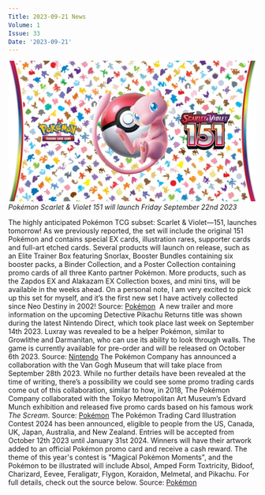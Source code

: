 ```yaml
---
Title: 2023-09-21 News
Volume: 1
Issue: 33
Date: '2023-09-21'
---
```


[![Pokémon Scarlet & Violet 151 will launch Friday September 22nd 2023](/web/images/pokemon-scarlet-violet-151-will-launch-friday-september-22nd-2023.jpeg)](/web/images/pokemon-scarlet-violet-151-will-launch-friday-september-22nd-2023.jpeg)*Pokémon Scarlet & Violet 151 will launch Friday September 22nd 2023*

The highly anticipated Pokémon TCG subset: Scarlet & Violet—151, launches tomorrow! As we previously reported, the set will include the original 151 Pokémon and contains special EX cards, illustration rares, supporter cards and full-art etched cards. Several products will launch on release, such as an Elite Trainer Box featuring Snorlax, Booster Bundles containing six booster packs, a Binder Collection, and a Poster Collection containing promo cards of all three Kanto partner Pokémon. More products, such as the Zapdos EX and Alakazam EX Collection boxes, and mini tins, will be available in the weeks ahead.
On a personal note, I am very excited to pick up this set for myself, and it’s the first new set I have actively collected since Neo Destiny in 2002!
Source: [Pokémon](https://tcg.pokemon.com/en-gb/expansions/151/) 
A new trailer and more information on the upcoming Detective Pikachu Returns title was shown during the latest Nintendo Direct, which took place last week on September 14th 2023. Luxray was revealed to be a helper Pokémon, similar to Growlithe and Darmanitan, who can use its ability to look through walls. The game is currently available for pre-order and will be released on October 6th 2023.
Source: [Nintendo](https://www.youtube.com/watch?v=fVrDjN3dMM8)
The Pokémon Company has announced a collaboration with the Van Gogh Museum that will take place from September 28th 2023. While no further details have been revealed at the time of writing, there’s a possibility we could see some promo trading cards come out of this collaboration, similar to how, in 2018, The Pokémon Company collaborated with the Tokyo Metropolitan Art Museum’s Edvard Munch exhibition and released five promo cards based on his famous work _The Scream_.
Source: [Pokémon](https://twitter.com/Pokemon/status/1701581829189357900)
The Pokémon Trading Card Illustration Contest 2024 has been announced, eligible to people from the US, Canada, UK, Japan, Australia, and New Zealand. Entries will be accepted from October 12th 2023 until January 31st 2024. Winners will have their artwork added to an official Pokémon promo card and receive a cash reward. The theme of this year's contest is "Magical Pokémon Moments", and the Pokémon to be illustrated will include Absol, Amped Form Toxtricity, Bidoof, Charizard, Eevee, Feraligatr, Flygon, Koraidon, Melmetal, and Pikachu. For full details, check out the source below.
Source: [Pokémon](https://www.ptcgic-cr.com/2024/en/)